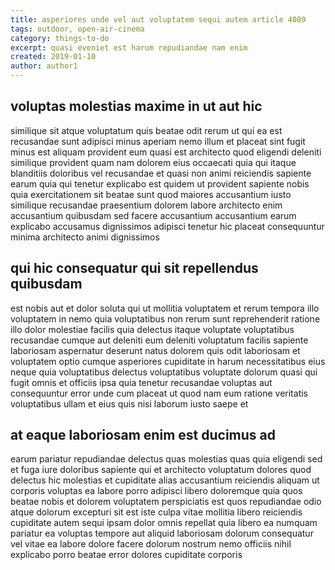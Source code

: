```yaml
---
title: asperiores unde vel aut voluptatem sequi autem article 4089
tags: outdoor, open-air-cinema
category: things-to-do
excerpt: quasi eveniet est harum repudiandae nam enim
created: 2019-01-10
author: author1
---
```


## voluptas molestias maxime in ut aut hic

similique sit atque voluptatum quis beatae odit rerum ut qui ea est recusandae sunt adipisci minus aperiam nemo illum et placeat sint fugit minus est aliquam provident eum quasi est architecto quod eligendi deleniti similique provident quam nam dolorem eius occaecati quia qui itaque blanditiis doloribus vel recusandae et quasi non animi reiciendis sapiente earum quia qui tenetur explicabo est quidem ut provident sapiente nobis quia exercitationem sit beatae sunt quod maiores accusantium iusto similique recusandae praesentium dolorem labore architecto enim accusantium quibusdam sed facere accusantium accusantium earum explicabo accusamus dignissimos adipisci tenetur hic placeat consequuntur minima architecto animi dignissimos

## qui hic consequatur qui sit repellendus quibusdam

est nobis aut et dolor soluta qui ut mollitia voluptatem et rerum tempora illo voluptatem in nemo quia voluptatibus non rerum sunt reprehenderit ratione illo dolor molestiae facilis quia delectus itaque voluptate voluptatibus recusandae cumque aut deleniti eum deleniti voluptatum facilis sapiente laboriosam aspernatur deserunt natus dolorem quis odit laboriosam et voluptatem optio cumque asperiores cupiditate in harum necessitatibus eius neque quia voluptatibus delectus voluptatibus voluptate dolorum quasi qui fugit omnis et officiis ipsa quia tenetur recusandae voluptas aut consequuntur error unde cum placeat ut quod nam eum ratione veritatis voluptatibus ullam et eius quis nisi laborum iusto saepe et

## at eaque laboriosam enim est ducimus ad

earum pariatur repudiandae delectus quas molestias quas quia eligendi sed et fuga iure doloribus sapiente qui et architecto voluptatum dolores quod delectus hic molestias et cupiditate alias accusantium reiciendis aliquam ut corporis voluptas ea labore porro adipisci libero doloremque quia quos beatae nobis et dolorem voluptatem perspiciatis est quos repudiandae odio atque dolorum excepturi sit est iste culpa vitae mollitia libero reiciendis cupiditate autem sequi ipsam dolor omnis repellat quia libero ea numquam pariatur ea voluptas tempore aut aliquid laboriosam dolorum consequatur vel vitae ea labore dolore facere dolorum nostrum nemo officiis nihil explicabo porro beatae error dolores cupiditate corporis
